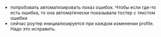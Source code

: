 - попробовать автоматизировать показ ошибок. Чтобы если где-то есть ошибка, то она автоматически показывала тостер с текстом ошибки
- сейчас роутер инициализируется при каждом изменении profile. Надо это исправить.
